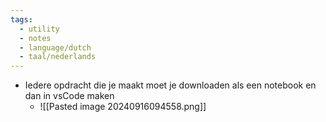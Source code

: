 ```yaml
---
tags:
  - utility
  - notes
  - language/dutch
  - taal/nederlands
---
```

- Iedere opdracht die je maakt moet je downloaden als een notebook en dan in vsCode maken
	- ![[Pasted image 20240916094558.png]]
